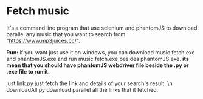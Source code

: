 # Fetch music
It's a command line program that use selenium and phantomJS to download parallel any music that you want to search from "https://www.mp3juices.cc/".

**Run:**
if you want just use it on windows, you can download music fetch.exe and phantomJS.exe and run music fetch.exe besides phantomJS.exe.
**its mean that you should have phantomJS webdriver file beside the .py or .exe file to run it.**

just link.py just fetch the link and details of your search's result.
\n
downloadAll.py download parallel all the links that it fetched.



